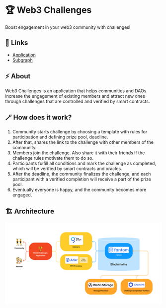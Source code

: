 # 🏆 Web3 Challenges

Boost engagement in your web3 community with challenges!

## 🔗 Links

- [Application](https://web3challenges-app.vercel.app/)
- [Subgraph](https://thegraph.com/hosted-service/subgraph/kiv1n/web3-challenges)

## ⚡ About

Web3 Challenges is an application that helps communities and DAOs increase the engagement of existing members and attract new ones through challenges that are controlled and verified by smart contracts.

## 🪄 How does it work?

1. Community starts challenge by choosing a template with rules for participation and defining prize pool, deadline.
2. After that, shares the link to the challenge with other members of the community.
3. Members join the challenge. Also share it with their friends if the challenge rules motivate them to do so.
4. Participants fulfill all conditions and mark the challenge as completed, which will be verified by smart contracts and oracles.
5. After the deadline, the community finalizes the challenge, and each participant with a verified completion will receive a part of the prize pool.
6. Eventually everyone is happy, and the community becomes more engaged.

## 🏗️ Architecture

![Architecture](images/Architecture.png)
